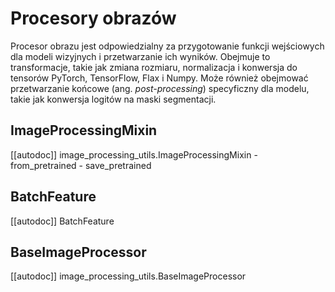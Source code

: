 <!--Copyright 2022 The HuggingFace Team. All rights reserved.

Licensed under the Apache License, Version 2.0 (the "License"); you may not use this file except in compliance with
the License. You may obtain a copy of the License at

http://www.apache.org/licenses/LICENSE-2.0

Unless required by applicable law or agreed to in writing, software distributed under the License is distributed on
an "AS IS" BASIS, WITHOUT WARRANTIES OR CONDITIONS OF ANY KIND, either express or implied. See the License for the
specific language governing permissions and limitations under the License.

⚠️ Note that this file is in Markdown but contain specific syntax for our doc-builder (similar to MDX) that may not be
rendered properly in your Markdown viewer.

-->

# Procesory obrazów

Procesor obrazu jest odpowiedzialny za przygotowanie funkcji wejściowych dla modeli wizyjnych i przetwarzanie ich wyników. Obejmuje to transformacje, takie jak zmiana rozmiaru, normalizacja i konwersja do tensorów PyTorch, TensorFlow, Flax i Numpy. Może również obejmować przetwarzanie końcowe (ang. *post-processing*) specyficzny dla modelu, takie jak konwersja logitów na maski segmentacji.


## ImageProcessingMixin

[[autodoc]] image_processing_utils.ImageProcessingMixin
    - from_pretrained
    - save_pretrained

## BatchFeature

[[autodoc]] BatchFeature

## BaseImageProcessor

[[autodoc]] image_processing_utils.BaseImageProcessor
